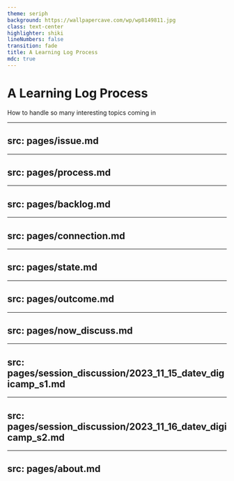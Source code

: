 ```yaml
---
theme: seriph
background: https://wallpapercave.com/wp/wp8149811.jpg
class: text-center
highlighter: shiki
lineNumbers: false
transition: fade
title: A Learning Log Process
mdc: true
---
```


# A Learning Log Process

How to handle so many interesting topics coming in

<!--
The last comment block of each slide will be treated as slide notes.
It will be visible and editable in Presenter Mode along with the slide.
[Read more in the docs](https://sli.dev/guide/syntax.html#notes)
-->

---
src: pages/issue.md
---

---
src: pages/process.md
---

---
src: pages/backlog.md
---

---
src: pages/connection.md
---

---
src: pages/state.md
---

---
src: pages/outcome.md
---

---
src: pages/now_discuss.md
---

---
src: pages/session_discussion/2023_11_15_datev_digicamp_s1.md
---

---
src: pages/session_discussion/2023_11_16_datev_digicamp_s2.md
---

---
src: pages/about.md
---
